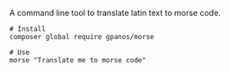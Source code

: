 A command line tool to translate latin text to morse code. 

```
# Install 
composer global require gpanos/morse

# Use 
morse "Translate me to morse code" 
```